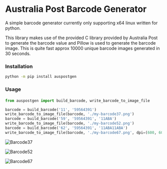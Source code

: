# Australia Post Barcode Generator

A simple barcode generator currently only supporting x64 linux written for python.

This library makes use of the provided C library provided by Australia Post to generate the barcode value 
and Pillow is used to generate the barcode image. This is quite fast approx 10000 unique barcode images generated in 30 seconds.

### Installation
```bash
python -m pip install auspostgen
```

### Usage
#### 
```python
from auspostgen import build_barcode, write_barcode_to_image_file

barcode = build_barcode('11', '59564391')
write_barcode_to_image_file(barcode, './my-barcode37.png')
barcode = build_barcode('59', '59564391', '11ABA')
write_barcode_to_image_file(barcode, './my-barcode52.png')
barcode = build_barcode('62', '59564391', '11ABA11ABA')
write_barcode_to_image_file(barcode, './my-barcode67.png', dpi=(600, 600))

```


![Barcode37](my-barcode37.png)

![Barcode52](my-barcode52.png)

![Barcode67](my-barcode67.png)